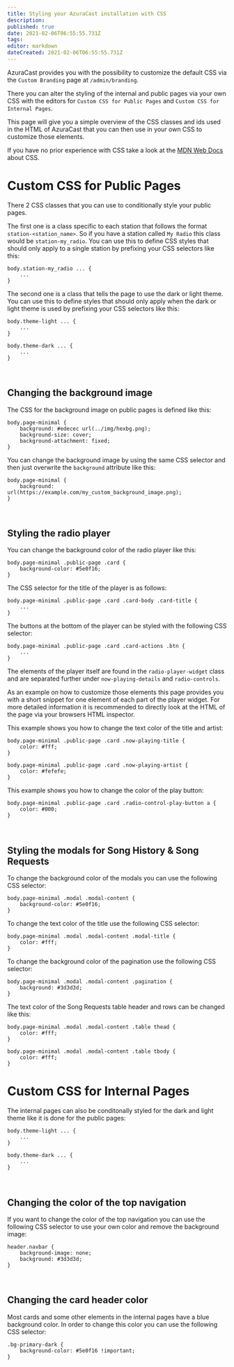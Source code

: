 ```yaml
---
title: Styling your AzuraCast installation with CSS
description: 
published: true
date: 2021-02-06T06:55:55.731Z
tags: 
editor: markdown
dateCreated: 2021-02-06T06:55:55.731Z
---
```


AzuraCast provides you with the possibility to customize the default CSS via the `Custom Branding` page at `/admin/branding`.

There you can alter the styling of the internal and public pages via your own CSS with the editors for `Custom CSS for Public Pages` and `Custom CSS for Internal Pages`.

This page will give you a simple overview of the CSS classes and ids used in the HTML of AzuraCast that you can then use in your own CSS to customize those elements.

If you have no prior experience with CSS take a look at the [MDN Web Docs](https://developer.mozilla.org/en-US/docs/Web/CSS) about CSS.

# Custom CSS for Public Pages

There 2 CSS classes that you can use to conditionally style your public pages.

The first one is a class specific to each station that follows the format `station-<station_name>`. So if you have a station called `My Radio` this class would be `station-my_radio`. You can use this to define CSS styles that should only apply to a single station by prefixing your CSS selectors like this:

```
body.station-my_radio ... {
    ...
}
```

The second one is a class that tells the page to use the dark or light theme.
You can use this to define styles that should only apply when the dark or light theme is used by prefixing your CSS selectors like this:

```
body.theme-light ... {
    ...
}

body.theme-dark ... {
    ...
}
```

<br>

## Changing the background image

The CSS for the background image on public pages is defined like this:

```
body.page-minimal {
    background: #edecec url(../img/hexbg.png);
    background-size: cover;
    background-attachment: fixed;
}
```

You can change the background image by using the same CSS selector and then just overwrite the `background` attribute like this:

```
body.page-minimal {
    background: url(https://example.com/my_custom_background_image.png);
}
```

<br>

## Styling the radio player

You can change the background color of the radio player like this:

```
body.page-minimal .public-page .card {
    background-color: #5e0f16;
}
```

The CSS selector for the title of the player is as follows:

```
body.page-minimal .public-page .card .card-body .card-title {
    ...
}
```

The buttons at the bottom of the player can be styled with the following CSS selector:

```
body.page-minimal .public-page .card .card-actions .btn {
    ...
}
```

The elements of the player itself are found in the `radio-player-widget` class and are separated further under `now-playing-details` and `radio-controls`.

As an example on how to customize those elements this page provides you with a short snippet for one element of each part of the player widget. For more detailed information it is recommended to directly look at the HTML of the page via your browsers HTML inspector.

This example shows you how to change the text color of the title and artist:

```
body.page-minimal .public-page .card .now-playing-title {
    color: #fff;
}

body.page-minimal .public-page .card .now-playing-artist {
    color: #fefefe;
}
```

This example shows you how to change the color of the play button:

```
body.page-minimal .public-page .card .radio-control-play-button a {
    color: #000;
}
```

<br>

## Styling the modals for Song History & Song Requests

To change the background color of the modals you can use the following CSS selector:

```
body.page-minimal .modal .modal-content {
    background-color: #5e0f16;
}
```

To change the text color of the title use the following CSS selector:

```
body.page-minimal .modal .modal-content .modal-title {
    color: #fff;
}
```

To change the background color of the pagination use the following CSS selector:

```
body.page-minimal .modal .modal-content .pagination {
    background: #3d3d3d;
}
```

The text color of the Song Requests table header and rows can be changed like this:

```
body.page-minimal .modal .modal-content .table thead {
    color: #fff;
}

body.page-minimal .modal .modal-content .table tbody {
    color: #fff;
}
```


# Custom CSS for Internal Pages

The internal pages can also be conditonally styled for the dark and light theme like it is done for the public pages:

```
body.theme-light ... {
    ...
}

body.theme-dark ... {
    ...
}
```

<br>

## Changing the color of the top navigation

If you want to change the color of the top navigation you can use the following CSS selector to use your own color and remove the background image:

```
header.navbar {
    background-image: none;
    background: #3d3d3d;
}
```

<br>

## Changing the card header color

Most cards and some other elements in the internal pages have a blue background color. In order to change this color you can use the following CSS selector:

```
.bg-primary-dark {
    background-color: #5e0f16 !important;
}
```